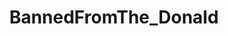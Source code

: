 ---
title: BannedFromThe_Donald
crosslinks:
- The_Donald
- conspiracy
- AskThe_Donald
- EnoughTrumpSpam
- AskTrumpSupporters
- politics
- MarchAgainstTrump
- Conservative
- announcements
- esist
- uncensorednews
- ShitPoliticsSays
- PoliticalHumor
- Fuckthealtright
- hillaryclinton
- AskHistorians
- all
- LateStageCapitalism
---